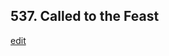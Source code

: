 
## 537.  Called to the Feast
[edit](https://docs.google.com/document/d/1rD2JDKmxOa1uA8Le%2DW0KyNWOCMQSUwd3/edit?mode=html)



